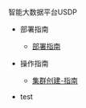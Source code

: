 <div class="sidebar_title icon_"> 智能大数据平台USDP </div>   

* 部署指南
  
    * [部署指南](/usdpdc/1.0.x/README)
* 操作指南
    * [集群创建-指南](/usdpdc/1.1.x/README)
* test
